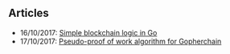 ## Articles

- 16/10/2017: [Simple blockchain logic in Go](gopherchain.html)
- 17/10/2017: [Pseudo-proof of work algorithm for Gopherchain](pseudoworkalgo.html)
